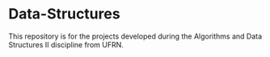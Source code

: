 # Data-Structures
This repository is for the projects developed during the Algorithms and Data Structures II discipline from UFRN.
